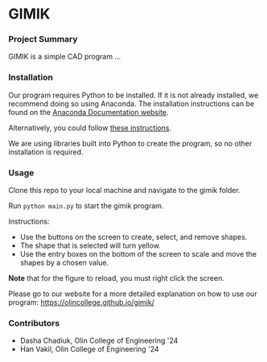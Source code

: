 # GIMIK
### Project Summary
GIMIK is a simple CAD program ...

### Installation
Our program requires Python to be installed. If it is not already installed, we recommend doing so using Anaconda. The installation instructions can be found on the [Anaconda Documentation website](https://docs.anaconda.com/anaconda/install/).

Alternatively, you could follow [these instructions](https://realpython.com/installing-python/#how-to-install-python-on-linux).

We are using libraries built into Python to create the program, so no other installation is required.

### Usage 

Clone this repo to your local machine and navigate to the gimik folder.

Run `python main.py` to start the gimik program.

Instructions:
* Use the buttons on the screen to create, select, and remove shapes. 
* The shape that is selected will turn yellow. 
* Use the entry boxes on the bottom of the screen to scale and move the shapes by a chosen value.

**Note** that for the figure to reload, you must right click the screen.

Please go to our website for a more detailed explanation on how to use our program: https://olincollege.github.io/gimik/

### Contributors
* Dasha Chadiuk, Olin College of Engineering '24
* Han Vakil, Olin College of Engineering '24